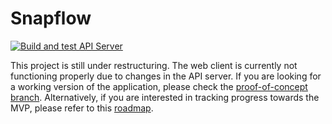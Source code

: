 # Snapflow
[![Build and test API Server](https://github.com/Pandetthe/Snapflow/actions/workflows/api_build_and_test.yml/badge.svg)](https://github.com/Pandetthe/Snapflow/actions/workflows/api_build_and_test.yml)

This project is still under restructuring. The web client is currently not functioning properly due to changes in the API server.
If you are looking for a working version of the application, please check the [proof-of-concept branch](https://github.com/Pandetthe/Snapflow/tree/proof-of-concept).
Alternatively, if you are interested in tracking progress towards the MVP, please refer to this [roadmap](https://github.com/users/Pandetthe/projects/2).

